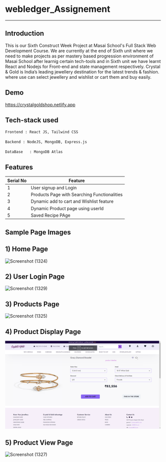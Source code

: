 # webledger_Assignement

---

**Introduction**
---
This is our Sixth Construct Week Project at Masai School's Full Stack Web Development Course. We are currently at the end of Sixth unit where we need to make projects as per mastery based progression environment of Masai School after learnig certain tech-tools and in Sixth unit we have learnt React and Nodejs for Front-end and state management respectively. Crystal & Gold is India’s leading jewellery destination for the latest trends & fashion. where use can select jewellery and wishlist or cart them and buy easily.

## Demo

https://crystalgoldshop.netlify.app

##  Tech-stack used
  
   ```
Frontend : React JS, Tailwind CSS

Backend : NodeJS, MongoDB, Express.js

DataBase   : MongoDB Atlas
   ```


## Features

 | Serial No            | Feature                                                              |
| ----------------- | ------------------------------------------------------------------ |
| 1 | User signup and Login |
| 2 | Products Page with Searching Functionalities |
| 3 | Dynamic add to cart and Wishlist feature |
| 4 | Dynamic Product page  using userId |
| 5 | Saved Recipe PAge |


  **Sample Page Images**
  ---
  
  **1) Home Page**
  ---
  ![Screenshot (1324)](https://github.com/deep1524/webledger_Assignement/assets/105913793/6e1693ef-b9dd-47ea-831c-3dbeca13cd5e)

  **2) User Login Page**
   ---

![Screenshot (1329)](https://github.com/deep1524/webledger_Assignement/assets/105913793/a62782f4-26aa-41f7-8c59-9cc8cbf50fb3)

  **3) Products Page**
  ---
![Screenshot (1325)](https://github.com/deep1524/webledger_Assignement/assets/105913793/7575b9c1-d38f-4e84-8b65-d789c651888c)


  **4) Product Display Page**
  ---
<img src="https://github.com/Abhi11sep/ambiguous-heat-2587/blob/master/sinfgleProduct.png"></img>

  **5) Product View Page**
  ---
 ![Screenshot (1327)](https://github.com/deep1524/webledger_Assignement/assets/105913793/7a1abc1c-adcb-4ac6-9cb9-958f1d309677)




